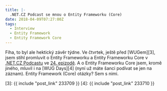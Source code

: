 ```yaml
---
title: |-
  .NET.CZ Podcast se mnou o Entity Frameworku (Core)
date: 2018-04-09T07:27:00Z
tags:
  - Interview
  - Entity Framework
  - Entity Framework Core
---
```

Fíha, to byl ale hektický závěr týdne. Ve čtvrtek, ještě před [WUGem][3], jsem stihl promluvit o Entity Frameworku a Entity Frameworku Core v [.NET.CZ Podcastu][1] ve [24. epizodě][2]. A o Entity Frameworku Core jsem, kromě jiného, mluvil i na [WUG Days][4] (nyní už máte šanci podívat se jen na záznam). Entity Framework (Core) otázky? Sem s nimi.

[1]: https://soundcloud.com/msimecek/sets/net-cz-podcast
[2]: https://soundcloud.com/msimecek/dotnet-cz-episode-24
[3]: {{ include "post_link" 233709 }}
[4]: {{ include "post_link" 233710 }}